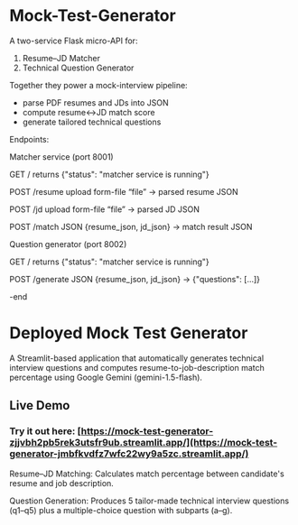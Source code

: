 # Mock-Test-Generator

A two-service Flask micro-API for:
1. Resume–JD Matcher
2. Technical Question Generator

Together they power a mock-interview pipeline:
- parse PDF resumes and JDs into JSON
- compute resume↔JD match score
- generate tailored technical questions

Endpoints:

Matcher service (port 8001)

  GET    /           returns {"status": "matcher service is running"}

  POST   /resume     upload form-file “file” → parsed resume JSON

  POST   /jd         upload form-file “file” → parsed JD JSON

  POST   /match      JSON {resume_json, jd_json} → match result JSON

Question generator (port 8002)

  GET    /           returns {"status": "matcher service is running"}

  POST   /generate   JSON {resume_json, jd_json} → {"questions": [...]}

-end



# Deployed Mock Test Generator

A Streamlit-based application that automatically generates technical interview questions and computes resume-to-job-description match percentage using Google Gemini (gemini-1.5-flash).

## Live Demo

### Try it out here: [https://mock-test-generator-zjjvbh2pb5rek3utsfr9ub.streamlit.app/](https://mock-test-generator-jmbfkvdfz7wfc22wy9a5zc.streamlit.app/)


Resume–JD Matching: Calculates match percentage between candidate's resume and job description.

Question Generation: Produces 5 tailor-made technical interview questions (q1–q5) plus a multiple-choice question with subparts (a–g).





